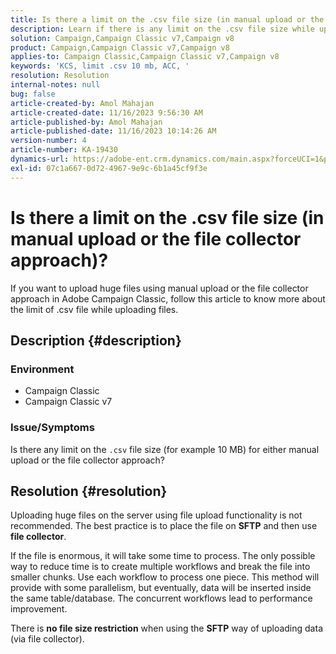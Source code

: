 ```yaml
---
title: Is there a limit on the .csv file size (in manual upload or the file collector approach)?
description: Learn if there is any limit on the .csv file size while uploading using manual upload or file collector approach in Adobe Campaign Classic.
solution: Campaign,Campaign Classic v7,Campaign v8
product: Campaign,Campaign Classic v7,Campaign v8
applies-to: Campaign Classic,Campaign Classic v7,Campaign v8
keywords: 'KCS, limit .csv 10 mb, ACC, '
resolution: Resolution
internal-notes: null
bug: false
article-created-by: Amol Mahajan
article-created-date: 11/16/2023 9:56:30 AM
article-published-by: Amol Mahajan
article-published-date: 11/16/2023 10:14:26 AM
version-number: 4
article-number: KA-19430
dynamics-url: https://adobe-ent.crm.dynamics.com/main.aspx?forceUCI=1&pagetype=entityrecord&etn=knowledgearticle&id=3ea17268-6684-ee11-8179-6045bd006b4b
exl-id: 07c1a667-0d72-4967-9e9c-6b1a45cf9f3e
---
```

# Is there a limit on the .csv file size (in manual upload or the file collector approach)?


If you want to upload huge files using manual upload or the file collector approach in Adobe Campaign Classic, follow this article to know more about the limit of .csv file while uploading files.

## Description {#description}


### <b>Environment</b>

- Campaign Classic
- Campaign Classic v7




### <b>Issue/Symptoms</b>

Is there any limit on the `.csv` file size (for example 10 MB) for either manual upload or the file collector approach?


## Resolution {#resolution}


Uploading huge files on the server using file upload functionality is not recommended. The best practice is to place the file on <b>SFTP</b> and then use <b>file collector</b>.

If the file is enormous, it will take some time to process. The only possible way to reduce time is to create multiple workflows and break the file into smaller chunks. Use each workflow to process one piece. This method will provide with some parallelism, but eventually, data will be inserted inside the same table/database. The concurrent workflows lead to performance improvement.

There is <b>no file size restriction</b> when using the <b>SFTP</b> way of uploading data (via file collector).
